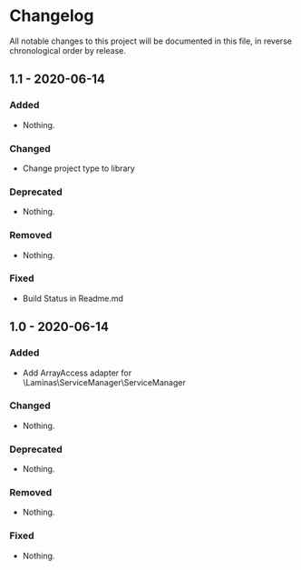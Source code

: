 # Changelog

All notable changes to this project will be documented in this file, in reverse chronological order by release.
## 1.1 - 2020-06-14

### Added

- Nothing.

### Changed

- Change project type to library

### Deprecated

- Nothing.

### Removed

- Nothing.

### Fixed

- Build Status in Readme.md

## 1.0 - 2020-06-14

### Added

- Add ArrayAccess adapter for \Laminas\ServiceManager\ServiceManager

### Changed

- Nothing.

### Deprecated

- Nothing.

### Removed

- Nothing.

### Fixed

- Nothing.
